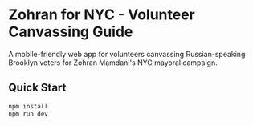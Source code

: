 # Zohran for NYC - Volunteer Canvassing Guide

A mobile-friendly web app for volunteers canvassing Russian-speaking Brooklyn voters for Zohran Mamdani's NYC mayoral campaign.

## Quick Start
```bash
npm install
npm run dev
